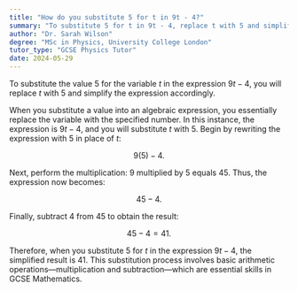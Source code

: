 ```yaml
---
title: "How do you substitute 5 for t in 9t - 4?"
summary: "To substitute 5 for t in 9t - 4, replace t with 5 and simplify the expression."
author: "Dr. Sarah Wilson"
degree: "MSc in Physics, University College London"
tutor_type: "GCSE Physics Tutor"
date: 2024-05-29
---
```


To substitute the value $5$ for the variable $t$ in the expression $9t - 4$, you will replace $t$ with $5$ and simplify the expression accordingly.

When you substitute a value into an algebraic expression, you essentially replace the variable with the specified number. In this instance, the expression is $9t - 4$, and you will substitute $t$ with $5$. Begin by rewriting the expression with $5$ in place of $t$: 

$$
9(5) - 4.
$$

Next, perform the multiplication: $9$ multiplied by $5$ equals $45$. Thus, the expression now becomes:

$$
45 - 4.
$$

Finally, subtract $4$ from $45$ to obtain the result:

$$
45 - 4 = 41.
$$

Therefore, when you substitute $5$ for $t$ in the expression $9t - 4$, the simplified result is $41$. This substitution process involves basic arithmetic operations—multiplication and subtraction—which are essential skills in GCSE Mathematics.
    
